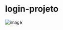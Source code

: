 # login-projeto
![image](https://user-images.githubusercontent.com/81201021/196831012-a712cfd8-5097-48ec-a7b1-eea00c413a34.png)
